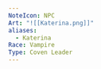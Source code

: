 ```yaml
---
NoteIcon: NPC
Art: "![[Katerina.png]]"
aliases:
  - Katerina
Race: Vampire
Type: Coven Leader
---
```

